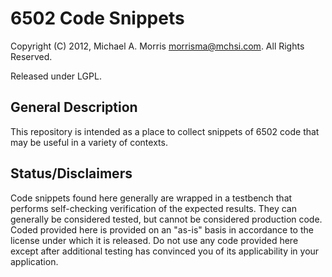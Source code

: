 6502 Code Snippets
=================================

Copyright (C) 2012, Michael A. Morris <morrisma@mchsi.com>.
All Rights Reserved.

Released under LGPL.

General Description
-------------------

This repository is intended as a place to collect snippets of 6502 code that 
may be useful in a variety of contexts. 


Status/Disclaimers
------

Code snippets found here generally are wrapped in a testbench that performs 
self-checking verification of the expected results. They can generally be 
considered tested, but cannot be considered production code. Coded provided 
here is provided on an "as-is" basis in accordance to the license under which 
it is released. Do not use any code provided here except after additional 
testing has convinced you of its applicability in your application.